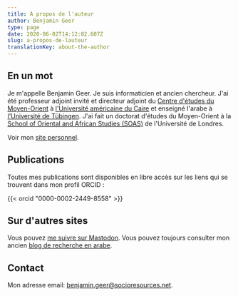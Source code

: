 ```yaml
---
title: À propos de l'auteur
author: Benjamin Geer
type: page
date: 2020-06-02T14:12:02.607Z
slug: a-propos-de-lauteur
translationKey: about-the-author
---
```


## En un mot

Je m'appelle Benjamin Geer. Je suis informaticien et ancien
chercheur. J'ai été professeur adjoint invité et directeur adjoint du
[Centre d'études du
Moyen-Orient](http://www.aucegypt.edu/GAPP/mesc/Pages/default.aspx) à
[l'Université américaine du Caire](http://www.aucegypt.edu) et
enseigné l'arabe à [l'Université de
Tübingen](http://www.uni-tuebingen.de). J'ai fait un doctorat d'études
du Moyen-Orient à la [School of Oriental and African Studies
(SOAS)](http://www.soas.ac.uk/) de l'Université de Londres.

Voir mon [site personnel](https://benjamingeer.name/fr/).

## Publications

Toutes mes publications sont disponibles en libre accès sur les liens
qui se trouvent dans mon profil ORCID :

{{< orcid "0000-0002-2449-8558" >}}

## Sur d'autres sites

Vous pouvez [me suivre sur Mastodon](https://fediscience.org/@benjamingeer). Vous
pouvez toujours consulter mon ancien [blog de recherche en
arabe](http://benjamingeer.blogspot.com).

## Contact

Mon adresse email:
[benjamin.geer@socioresources.net](mailto:benjamin.geer@socioresources.net).

